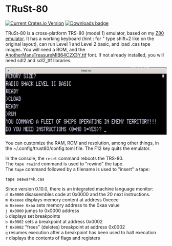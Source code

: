 # TRuSt-80

[![Current Crates.io Version](https://img.shields.io/crates/v/trust-80.svg)](https://crates.io/crates/trust-80)
[![Downloads badge](https://img.shields.io/crates/d/trust-80.svg)](https://crates.io/crates/trust-80)

TRuSt-80 is a cross-platform TRS-80 (model 1) emulator, based on my [Z80 emulator](https://github.com/nicolasbauw/ZilogZ80).
It has a working keyboard (hint : for " type shift+2 like on the original layout), can run Level 1 and Level 2 basic, and load .cas tape images.
You will need a ROM, and the [AnotherMansTreasureMIB64C2X3Y.ttf](https://www.kreativekorp.com/swdownload/fonts/retro/amtreasure.zip) font. If not already installed, you will need sdl2 and sdl2_ttf libraries.


![Screenshot](assets/TRuSt-80-2.png)

You can customize the RAM, ROM and resolution, among other things, in the ~/.config/trust80/config.toml file.
The F12 key quits the emulator.


In the console, the `reset` command reboots the TRS-80.  
The `tape rewind` command is used to "rewind" the tape.  
The `tape` command followed by a filename is used to "insert" a tape:  

```
tape seawar4k.cas
```

Since version 0.10.0, there is an integrated machine language monitor:  
`d 0x0000` disassembles code at 0x0000 and the 20 next instructions.  
`m 0xeeee` displays memory content at address 0xeeee  
`m 0xeeee 0xaa` sets memory address to the 0xaa value  
`j 0x0000` jumps to 0x0000 address  
`b` displays set breakpoints  
`b 0x0002` sets a breakpoint at address 0x0002  
`f 0x0002` "frees" (deletes) breakpoint at address 0x0002  
`g` resumes execution after a breakpoint has been used to halt execution  
`r` displays the contents of flags and registers